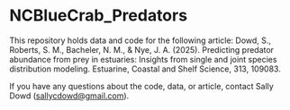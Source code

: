 # NCBlueCrab_Predators

This repository holds data and code for the following article: 
Dowd, S., Roberts, S. M., Bacheler, N. M., & Nye, J. A. (2025). Predicting predator abundance from prey in estuaries: Insights from single and joint species distribution modeling. Estuarine, Coastal and Shelf Science, 313, 109083.

If you have any questions about the code, data, or article, contact Sally Dowd (sallycdowd@gmail.com).


